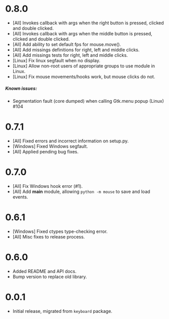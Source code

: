 # 0.8.0
- [All] Invokes callback with args when the right button is pressed, clicked and double clicked.
- [All] Invokes callback with args when the middle button is pressed, clicked and double clicked.
- [All] Add ability to set default fps for mouse.move().
- [All] Add missings definitions for right, left and middle clicks.
- [All] Add missings tests for right, left and middle clicks.
- [Linux] Fix linux segfault when no display.
- [Linux] Allow non-root users of appropriate groups to use module in Linux.
- [Linux] Fix mouse movements/hooks work, but mouse clicks do not.
##### Known issues:
- Segmentation fault (core dumped) when calling Gtk.menu popup (Linux) #104


# 0.7.1

- [All] Fixed errors and incorrect information on setup.py.
- [Windows] Fixed Windows segfault.
- [All] Applied pending bug fixes.


# 0.7.0

- [All] Fix Windows hook error (#1).
- [All] Add __main__ module, allowing `python -m mouse` to save and load events.


# 0.6.1

- [Windows] Fixed ctypes type-checking error.
- [All] Misc fixes to release process.


# 0.6.0

- Added README and API docs.
- Bump version to replace old library.


# 0.0.1

- Initial release, migrated from `keyboard` package.


